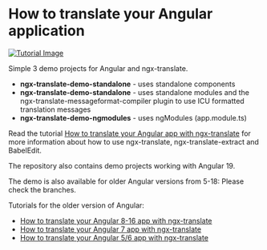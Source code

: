 # How to translate your Angular application

<a href="https://www.codeandweb.com/babeledit/tutorials/how-to-translate-your-angular-app-with-ngx-translate">
	<img alt="Tutorial Image" src="./tutorial.png"/>
</a>

Simple 3 demo projects for Angular and ngx-translate.

- **ngx-translate-demo-standalone** - uses standalone components
- **ngx-translate-demo-standalone** - uses standalone modules and the ngx-translate-messageformat-compiler plugin to use ICU formatted translation messages
- **ngx-translate-demo-ngmodules** - uses ngModules (app.module.ts)

Read the tutorial [How to translate your Angular app with ngx-translate](https://www.codeandweb.com/babeledit/tutorials/how-to-translate-your-angular-app-with-ngx-translate) for more information about how to use ngx-translate, ngx-translate-extract and BabelEdit.

The repository also contains demo projects working with Angular 19.

The demo is also available for older Angular versions from 5-18: Please check the branches.

Tutorials for the older version of Angular:

* [How to translate your Angular 8-16 app with ngx-translate](https://www.codeandweb.com/babeledit/tutorials/how-to-translate-your-angular8-16-app-with-ngx-translate)
* [How to translate your Angular 7 app with ngx-translate](https://www.codeandweb.com/babeledit/tutorials/how-to-translate-your-angular7-app-with-ngx-translate)
* [How to translate your Angular 5/6 app with ngx-translate](https://www.codeandweb.com/babeledit/tutorials/how-to-translate-your-angular6-app-with-ngx-translate)

